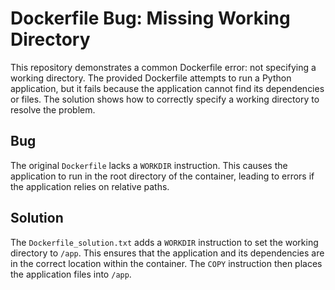 # Dockerfile Bug: Missing Working Directory
This repository demonstrates a common Dockerfile error: not specifying a working directory.  The provided Dockerfile attempts to run a Python application, but it fails because the application cannot find its dependencies or files. The solution shows how to correctly specify a working directory to resolve the problem.

## Bug
The original `Dockerfile` lacks a `WORKDIR` instruction. This causes the application to run in the root directory of the container, leading to errors if the application relies on relative paths.

## Solution
The `Dockerfile_solution.txt` adds a `WORKDIR` instruction to set the working directory to `/app`. This ensures that the application and its dependencies are in the correct location within the container. The `COPY` instruction then places the application files into `/app`.